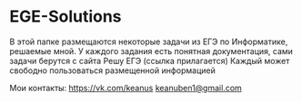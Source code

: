 # EGE-Solutions
В этой папке размещаются некоторые задачи из ЕГЭ по Информатике, решаемые мной.
У каждого задания есть понятная документация, сами задачи берутся с сайта Решу ЕГЭ (ссылка прилагается)
Каждый может свободно пользоваться размещенной информацией

Мои контакты:
https://vk.com/keanus
keanuben1@gmail.com
